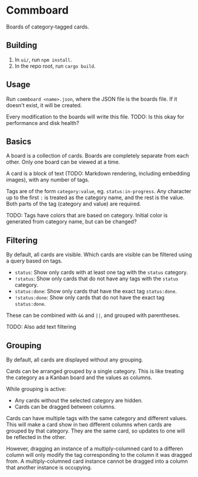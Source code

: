 # Commboard
Boards of category-tagged cards.


## Building
1. In `ui/`, run `npm install`.
2. In the repo root, run `cargo build`.


## Usage
Run `commboard <name>.json`, where the JSON file is the boards file. If it doesn't exist, it will be created.

Every modification to the boards will write this file. TODO: Is this okay for performance and disk health?


## Basics
A board is a collection of cards. Boards are completely separate from each other. Only one board can be viewed at a time.

A card is a block of text (TODO: Markdown rendering, including embedding images), with any number of tags.

Tags are of the form `category:value`, eg. `status:in-progress`. Any character up to the first `:` is treated as the category name, and the rest is the value. Both parts of the tag (category and value) are required.

TODO: Tags have colors that are based on category. Initial color is generated from category name, but can be changed?


## Filtering
By default, all cards are visible. Which cards are visible can be filtered using a query based on tags.

- `status`: Show only cards with at least one tag with the `status` category.
- `!status`: Show only cards that do not have any tags with the `status` category.
- `status:done`: Show only cards that have the exact tag `status:done`.
- `!status:done`: Show only cards that do not have the exact tag `status:done`.

These can be combined with `&&` and `||`, and grouped with parentheses.

TODO: Also add text filtering


## Grouping
By default, all cards are displayed without any grouping.

Cards can be arranged grouped by a single category. This is like treating the category as a Kanban board and the values as columns.

While grouping is active:
- Any cards without the selected category are hidden.
- Cards can be dragged between columns.

Cards can have multiple tags with the same category and different values. This will make a card show in two different columns when cards are grouped by that category. They are the same card, so updates to one will be reflected in the other.

However, dragging an instance of a multiply-columned card to a differen column will only modify the tag corresponding to the column it was dragged from. A multiply-columned card instance cannot be dragged into a column that another instance is occupying.
